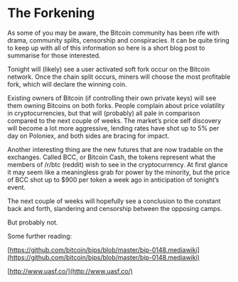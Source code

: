 # The Forkening

As some of you may be aware, the Bitcoin community has been rife with drama, community splits, censorship and conspiracies. It can be quite tiring to keep up with all of this information so here is a short blog post to summarise for those interested.

Tonight will (likely) see a user activated soft fork occur on the Bitcoin network. Once the chain split occurs, miners will choose the most profitable fork, which will declare the winning coin.

Existing owners of Bitcoin (if controlling their own private keys) will see them owning Bitcoins on both forks. People complain about price volatility in cryptocurrencies, but that will (probably) all pale in comparison compared to the next couple of weeks. The market’s price self discovery will become a lot more aggressive, lending rates have shot up to 5% per day on Poloniex, and both sides are bracing for impact.

Another interesting thing are the new futures that are now tradable on the exchanges. Called BCC, or Bitcoin Cash, the tokens represent what the members of /r/btc (reddit) wish to see in the cryptocurrency. At first glance it may seem like a meaningless grab for power by the minority, but the price of BCC shot up to $900 per token a week ago in anticipation of tonight’s event.

The next couple of weeks will hopefully see a conclusion to the constant back and forth, slandering and censorship between the opposing camps.

But probably not.

Some further reading:

[https://github.com/bitcoin/bips/blob/master/bip-0148.mediawiki](https://github.com/bitcoin/bips/blob/master/bip-0148.mediawiki)

[http://www.uasf.co/](http://www.uasf.co/)
